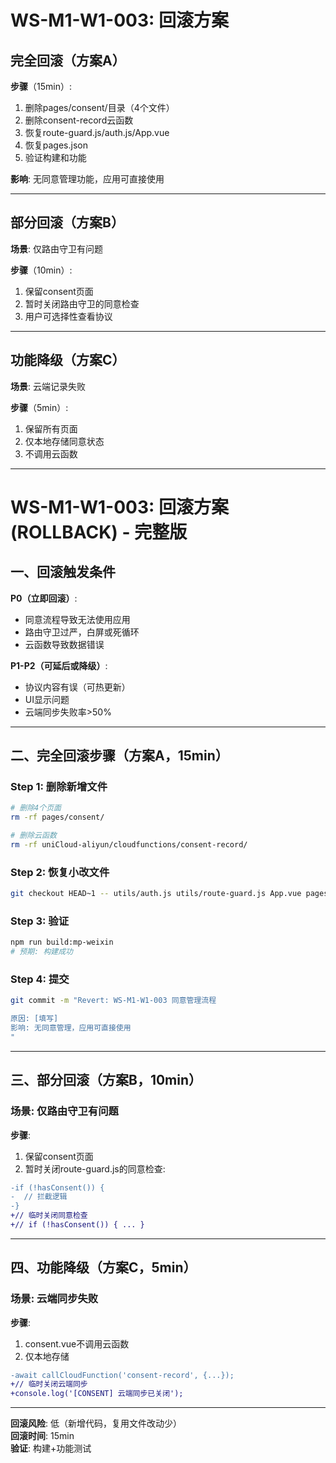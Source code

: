 # WS-M1-W1-003: 回滚方案

## 完全回滚（方案A）

**步骤**（15min）:
1. 删除pages/consent/目录（4个文件）
2. 删除consent-record云函数
3. 恢复route-guard.js/auth.js/App.vue
4. 恢复pages.json
5. 验证构建和功能

**影响**: 无同意管理功能，应用可直接使用

---

## 部分回滚（方案B）

**场景**: 仅路由守卫有问题

**步骤**（10min）:
1. 保留consent页面
2. 暂时关闭路由守卫的同意检查
3. 用户可选择性查看协议

---

## 功能降级（方案C）

**场景**: 云端记录失败

**步骤**（5min）:
1. 保留所有页面
2. 仅本地存储同意状态
3. 不调用云函数

---

# WS-M1-W1-003: 回滚方案 (ROLLBACK) - 完整版

## 一、回滚触发条件

**P0（立即回滚）**:
- 同意流程导致无法使用应用
- 路由守卫过严，白屏或死循环
- 云函数导致数据错误

**P1-P2（可延后或降级）**:
- 协议内容有误（可热更新）
- UI显示问题
- 云端同步失败率>50%

---

## 二、完全回滚步骤（方案A，15min）

### Step 1: 删除新增文件

```bash
# 删除4个页面
rm -rf pages/consent/

# 删除云函数
rm -rf uniCloud-aliyun/cloudfunctions/consent-record/
```

### Step 2: 恢复小改文件

```bash
git checkout HEAD~1 -- utils/auth.js utils/route-guard.js App.vue pages.json
```

### Step 3: 验证

```bash
npm run build:mp-weixin
# 预期: 构建成功
```

### Step 4: 提交

```bash
git commit -m "Revert: WS-M1-W1-003 同意管理流程

原因: [填写]
影响: 无同意管理，应用可直接使用
"
```

---

## 三、部分回滚（方案B，10min）

### 场景: 仅路由守卫有问题

**步骤**:
1. 保留consent页面
2. 暂时关闭route-guard.js的同意检查:

```diff
-if (!hasConsent()) {
-  // 拦截逻辑
-}
+// 临时关闭同意检查
+// if (!hasConsent()) { ... }
```

---

## 四、功能降级（方案C，5min）

### 场景: 云端同步失败

**步骤**:
1. consent.vue不调用云函数
2. 仅本地存储

```diff
-await callCloudFunction('consent-record', {...});
+// 临时关闭云端同步
+console.log('[CONSENT] 云端同步已关闭');
```

---

**回滚风险**: 低（新增代码，复用文件改动少）  
**回滚时间**: 15min  
**验证**: 构建+功能测试

